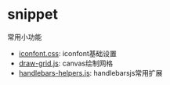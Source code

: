 # snippet
常用小功能


- [iconfont.css](./iconfont.css): iconfont基础设置
- [draw-grid.js](./draw-grid.js): canvas绘制网格
- [handlebars-helpers.js][1]: handlebarsjs常用扩展


[1]: https://github.com/quanxi613/handlebars-helper
